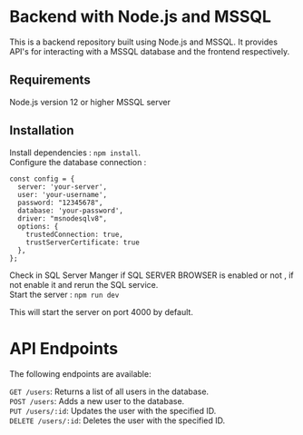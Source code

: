 # Backend with Node.js and MSSQL

This is a backend repository built using Node.js and MSSQL. It provides API's for interacting with a MSSQL database and the frontend respectively.

## Requirements
Node.js version 12 or higher
MSSQL server

## Installation
Install dependencies : ```npm install```.  
Configure the database connection :  
```
const config = {
  server: 'your-server',
  user: 'your-username',
  password: "12345678",
  database: 'your-password',
  driver: "msnodesqlv8",
  options: {
    trustedConnection: true,
    trustServerCertificate: true
  },
};
```    
Check in SQL Server Manger if SQL SERVER BROWSER is enabled or not , if not enable it and rerun the SQL service.  
Start the server : ```npm run dev```  

This will start the server on port 4000 by default.  

# API Endpoints
The following endpoints are available:  

`GET /users`: Returns a list of all users in the database.  
`POST /users`: Adds a new user to the database.  
`PUT /users/:id`: Updates the user with the specified ID.  
`DELETE /users/:id`: Deletes the user with the specified ID.  
